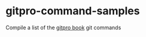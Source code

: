 # gitpro-command-samples
Compile a list of the [gitpro book](https://git-scm.com/book/en/v2) git commands
